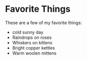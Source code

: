 # Favorite Things

These are a few of my favorite things:

- cold sunny day
- Raindrops on roses
- Whiskers on kittens
- Bright copper kettles
- Warm woolen mittens
